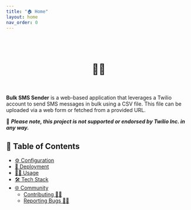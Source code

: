 ```yaml
---
title: "🏠 Home"
layout: home
nav_order: 0
---
```

<br/><br/>
<h1 align="center">
📲📩
<br/><br/>
</h1>

**Bulk SMS Sender** is a web-based application that leverages a Twilio account to send SMS messages in bulk using a CSV file. This file can be uploaded via a web form or fetched from a provided URL. 

🚨 **_Please note, this project is not supported or endorsed by Twilio Inc. in any way._**

## 📖 Table of Contents
- [⚙️ Configuration](configuration.html)
- [🚀 Deployment](deployment.html)
- [🧑‍💻 Usage](usage.html)
- [🛠️ Tech Stack](tech-stack.html)
- [🌐 Community](community.html)
  - [Contributing 👥🤝](community.html#Contributing-)
  - [Reporting Bugs 🐛📝](community.html#reporting-bugs-)
